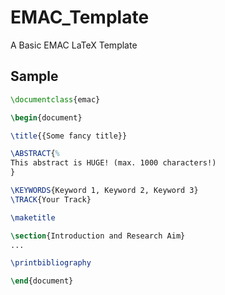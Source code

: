 # EMAC_Template
A Basic EMAC LaTeX Template

## Sample

```latex
\documentclass{emac}

\begin{document}

\title{{Some fancy title}}

\ABSTRACT{%
This abstract is HUGE! (max. 1000 characters!)
}

\KEYWORDS{Keyword 1, Keyword 2, Keyword 3}
\TRACK{Your Track}

\maketitle

\section{Introduction and Research Aim}
...

\printbibliography

\end{document}
```
